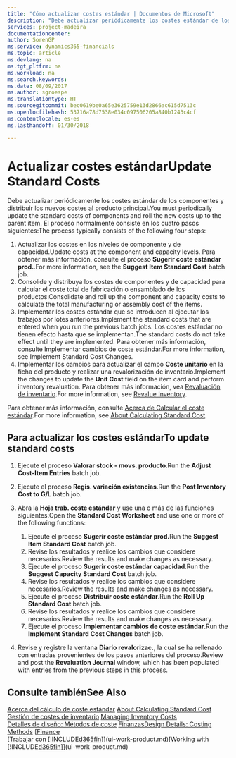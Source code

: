 ```yaml
---
title: "Cómo actualizar costes estándar | Documentos de Microsoft"
description: "Debe actualizar periódicamente los costes estándar de los componentes y distribuir los nuevos costes al producto principal."
services: project-madeira
documentationcenter: 
author: SorenGP
ms.service: dynamics365-financials
ms.topic: article
ms.devlang: na
ms.tgt_pltfrm: na
ms.workload: na
ms.search.keywords: 
ms.date: 08/09/2017
ms.author: sgroespe
ms.translationtype: HT
ms.sourcegitcommit: bec0619be0a65e3625759e13d2866ac615d7513c
ms.openlocfilehash: 53716a78d7538e034c097506205a840b1243c4cf
ms.contentlocale: es-es
ms.lasthandoff: 01/30/2018

---
```

# <a name="update-standard-costs"></a><span data-ttu-id="57212-103">Actualizar costes estándar</span><span class="sxs-lookup"><span data-stu-id="57212-103">Update Standard Costs</span></span>
<span data-ttu-id="57212-104">Debe actualizar periódicamente los costes estándar de los componentes y distribuir los nuevos costes al producto principal.</span><span class="sxs-lookup"><span data-stu-id="57212-104">You must periodically update the standard costs of components and roll the new costs up to the parent item.</span></span> <span data-ttu-id="57212-105">El proceso normalmente consiste en los cuatro pasos siguientes:</span><span class="sxs-lookup"><span data-stu-id="57212-105">The process typically consists of the following four steps:</span></span>  

1.  <span data-ttu-id="57212-106">Actualizar los costes en los niveles de componente y de capacidad.</span><span class="sxs-lookup"><span data-stu-id="57212-106">Update costs at the component and capacity levels.</span></span> <span data-ttu-id="57212-107">Para obtener más información, consulte el proceso **Sugerir coste estándar prod.**.</span><span class="sxs-lookup"><span data-stu-id="57212-107">For more information, see the **Suggest Item Standard Cost** batch job.</span></span>  
2.  <span data-ttu-id="57212-108">Consolide y distribuya los costes de componentes y de capacidad para calcular el coste total de fabricación o ensamblado de los productos.</span><span class="sxs-lookup"><span data-stu-id="57212-108">Consolidate and roll up the component and capacity costs to calculate the total manufacturing or assembly cost of the items.</span></span>  
3.  <span data-ttu-id="57212-109">Implementar los costes estándar que se introducen al ejecutar los trabajos por lotes anteriores.</span><span class="sxs-lookup"><span data-stu-id="57212-109">Implement the standard costs that are entered when you run the previous batch jobs.</span></span> <span data-ttu-id="57212-110">Los costes estándar no tienen efecto hasta que se implementan.</span><span class="sxs-lookup"><span data-stu-id="57212-110">The standard costs do not take effect until they are implemented.</span></span> <span data-ttu-id="57212-111">Para obtener más información, consulte Implementar cambios de coste estándar.</span><span class="sxs-lookup"><span data-stu-id="57212-111">For more information, see Implement Standard Cost Changes.</span></span>  
4.  <span data-ttu-id="57212-112">Implementar los cambios para actualizar el campo **Coste unitario** en la ficha del producto y realizar una revalorización de inventario.</span><span class="sxs-lookup"><span data-stu-id="57212-112">Implement the changes to update the **Unit Cost** field on the item card and perform inventory revaluation.</span></span> <span data-ttu-id="57212-113">Para obtener más información, vea [Revaluación de inventario](inventory-how-revalue-inventory.md).</span><span class="sxs-lookup"><span data-stu-id="57212-113">For more information, see [Revalue Inventory](inventory-how-revalue-inventory.md).</span></span>  

<span data-ttu-id="57212-114">Para obtener más información, consulte [Acerca de Calcular el coste estándar](finance-about-calculating-standard-cost.md).</span><span class="sxs-lookup"><span data-stu-id="57212-114">For more information, see [About Calculating Standard Cost](finance-about-calculating-standard-cost.md).</span></span>  
## <a name="to-update-standard-costs"></a><span data-ttu-id="57212-115">Para actualizar los costes estándar</span><span class="sxs-lookup"><span data-stu-id="57212-115">To update standard costs</span></span>  
1.  <span data-ttu-id="57212-116">Ejecute el proceso **Valorar stock - movs. producto**.</span><span class="sxs-lookup"><span data-stu-id="57212-116">Run the **Adjust Cost-Item Entries** batch job.</span></span>  
2.  <span data-ttu-id="57212-117">Ejecute el proceso **Regis. variación existencias**.</span><span class="sxs-lookup"><span data-stu-id="57212-117">Run the **Post Inventory Cost to G/L** batch job.</span></span>  
3.  <span data-ttu-id="57212-118">Abra la **Hoja trab. coste estándar** y use una o más de las funciones siguientes:</span><span class="sxs-lookup"><span data-stu-id="57212-118">Open the **Standard Cost Worksheet** and use one or more of the following functions:</span></span>  

    1.  <span data-ttu-id="57212-119">Ejecute el proceso **Sugerir coste estándar prod.**</span><span class="sxs-lookup"><span data-stu-id="57212-119">Run the **Suggest Item Standard Cost** batch job.</span></span>  
    2.  <span data-ttu-id="57212-120">Revise los resultados y realice los cambios que considere necesarios.</span><span class="sxs-lookup"><span data-stu-id="57212-120">Review the results and make changes as necessary.</span></span>  
    3.  <span data-ttu-id="57212-121">Ejecute el proceso **Sugerir coste estándar capacidad**.</span><span class="sxs-lookup"><span data-stu-id="57212-121">Run the **Suggest Capacity Standard Cost** batch job.</span></span>  
    4.  <span data-ttu-id="57212-122">Revise los resultados y realice los cambios que considere necesarios.</span><span class="sxs-lookup"><span data-stu-id="57212-122">Review the results and make changes as necessary.</span></span>
    5. <span data-ttu-id="57212-123">Ejecute el proceso **Distribuir coste estándar**.</span><span class="sxs-lookup"><span data-stu-id="57212-123">Run the **Roll Up Standard Cost** batch job.</span></span>
    6.  <span data-ttu-id="57212-124">Revise los resultados y realice los cambios que considere necesarios.</span><span class="sxs-lookup"><span data-stu-id="57212-124">Review the results and make changes as necessary.</span></span>
    7.  <span data-ttu-id="57212-125">Ejecute el proceso **Implementar cambios de coste estándar**.</span><span class="sxs-lookup"><span data-stu-id="57212-125">Run the **Implement Standard Cost Changes** batch job.</span></span>  
4.  <span data-ttu-id="57212-126">Revise y registre la ventana **Diario revalorizac.**, la cual se ha rellenado con entradas provenientes de los pasos anteriores del proceso.</span><span class="sxs-lookup"><span data-stu-id="57212-126">Review and post the **Revaluation Journal** window, which has been populated with entries from the previous steps in this process.</span></span>  

## <a name="see-also"></a><span data-ttu-id="57212-127">Consulte también</span><span class="sxs-lookup"><span data-stu-id="57212-127">See Also</span></span>  
 <span data-ttu-id="57212-128">[Acerca del cálculo de coste estándar](finance-about-calculating-standard-cost.md) </span><span class="sxs-lookup"><span data-stu-id="57212-128">[About Calculating Standard Cost](finance-about-calculating-standard-cost.md) </span></span>  
 <span data-ttu-id="57212-129">[Gestión de costes de inventario](finance-manage-inventory-costs.md) </span><span class="sxs-lookup"><span data-stu-id="57212-129">[Managing Inventory Costs](finance-manage-inventory-costs.md) </span></span>  
 <span data-ttu-id="57212-130">[Detalles de diseño: Métodos de coste](design-details-costing-methods.md) [Finanzas](finance.md)</span><span class="sxs-lookup"><span data-stu-id="57212-130">[Design Details: Costing Methods](design-details-costing-methods.md) [[Finance](finance.md)</span></span>  
 <span data-ttu-id="57212-131">[Trabajar con [!INCLUDE[d365fin](includes/d365fin_md.md)]](ui-work-product.md)</span><span class="sxs-lookup"><span data-stu-id="57212-131">[Working with [!INCLUDE[d365fin](includes/d365fin_md.md)]](ui-work-product.md)</span></span>  

